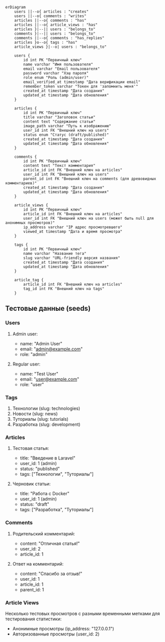 ```mermaid
erDiagram
    users ||--o{ articles : "creates"
    users ||--o{ comments : "writes"
    articles ||--o{ comments : "has"
    articles ||--o{ article_views : "has"
    articles }|--|| users : "belongs_to"
    comments }|--|| users : "belongs_to"
    comments ||--o{ comments : "has_replies"
    articles }o--o{ tags : "has"
    article_views }|--o| users : "belongs_to"

    users {
        id int PK "Первичный ключ"
        name varchar "Имя пользователя"
        email varchar "Email пользователя"
        password varchar "Хэш пароля"
        role enum "Роль (admin/user)"
        email_verified_at timestamp "Дата верификации email"
        remember_token varchar "Токен для 'запомнить меня'"
        created_at timestamp "Дата создания"
        updated_at timestamp "Дата обновления"
    }

    articles {
        id int PK "Первичный ключ"
        title varchar "Заголовок статьи"
        content text "Содержание статьи"
        image_path varchar "Путь к изображению"
        user_id int FK "Внешний ключ на users"
        status enum "Статус (draft/published)"
        created_at timestamp "Дата создания"
        updated_at timestamp "Дата обновления"
    }

    comments {
        id int PK "Первичный ключ"
        content text "Текст комментария"
        article_id int FK "Внешний ключ на articles"
        user_id int FK "Внешний ключ на users"
        parent_id int FK "Внешний ключ на comments (для древовидных комментариев)"
        created_at timestamp "Дата создания"
        updated_at timestamp "Дата обновления"
    }

    article_views {
        id int PK "Первичный ключ"
        article_id int FK "Внешний ключ на articles"
        user_id int FK "Внешний ключ на users (может быть null для анонимных просмотров)"
        ip_address varchar "IP адрес просмотревшего"
        viewed_at timestamp "Дата и время просмотра"
    }

    tags {
        id int PK "Первичный ключ"
        name varchar "Название тега"
        slug varchar "URL-friendly версия названия"
        created_at timestamp "Дата создания"
        updated_at timestamp "Дата обновления"
    }

    article_tag {
        article_id int FK "Внешний ключ на articles"
        tag_id int FK "Внешний ключ на tags"
    }
```

## Тестовые данные (seeds)

### Users
1. Admin user:
   - name: "Admin User"
   - email: "admin@example.com"
   - role: "admin"

2. Regular user:
   - name: "Test User"
   - email: "user@example.com"
   - role: "user"

### Tags
1. Технологии (slug: technologies)
2. Новости (slug: news)
3. Туториалы (slug: tutorials)
4. Разработка (slug: development)

### Articles
1. Тестовая статья:
   - title: "Введение в Laravel"
   - user_id: 1 (admin)
   - status: "published"
   - tags: ["Технологии", "Туториалы"]

2. Черновик статьи:
   - title: "Работа с Docker"
   - user_id: 1 (admin)
   - status: "draft"
   - tags: ["Разработка", "Туториалы"]

### Comments
1. Родительский комментарий:
   - content: "Отличная статья!"
   - user_id: 2
   - article_id: 1

2. Ответ на комментарий:
   - content: "Спасибо за отзыв!"
   - user_id: 1
   - article_id: 1
   - parent_id: 1

### Article Views
Несколько тестовых просмотров с разными временными метками для тестирования статистики:
- Анонимные просмотры (ip_address: "127.0.0.1")
- Авторизованные просмотры (user_id: 2) 